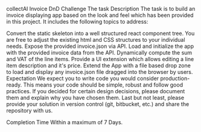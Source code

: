 collectAI Invoice DnD Challenge
The task
Description
The task is to build an invoice displaying app based on the look and feel which has been provided in this project. It includes the following topics to address:

Convert the static skeleton into a well structured react component tree. You are free to adjust the existing html and CSS structures to your individual needs.
Expose the provided invoice.json via API.
Load and initialize the app with the provided invoice data from the API.
Dynamically compute the sum and VAT of the line items.
Provide a UI extension which allows editing a line item description and it's price.
Extend the App with a file based drop zone to load and display any invoice.json file dragged into the browser by users.
Expectation
We expect you to write code you would consider production-ready. This means your code should be simple, robust and follow good practices. If you decided for certain design decisions, please document them and explain why you have chosen them. Last but not least, please provide your solution in version control (git, bitbucket, etc.) and share the repository with us.

Completion Time
Within a maximum of 7 Days.
